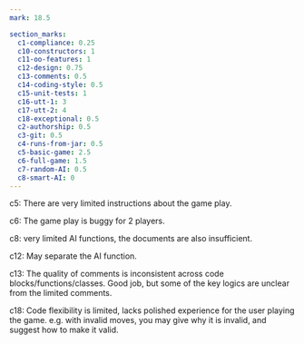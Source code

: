 ```yaml
---
mark: 18.5

section_marks:
  c1-compliance: 0.25
  c10-constructors: 1
  c11-oo-features: 1
  c12-design: 0.75
  c13-comments: 0.5
  c14-coding-style: 0.5
  c15-unit-tests: 1
  c16-utt-1: 3
  c17-utt-2: 4
  c18-exceptional: 0.5
  c2-authorship: 0.5
  c3-git: 0.5
  c4-runs-from-jar: 0.5
  c5-basic-game: 2.5
  c6-full-game: 1.5
  c7-random-AI: 0.5
  c8-smart-AI: 0
---
```


c5: There are very limited instructions about the game play.

c6: The game play is buggy for 2 players.

c8: very limited AI functions, the documents are also insufficient.

c12: May separate the AI function.

c13: The quality of comments is inconsistent across code blocks/functions/classes. Good job, but some of the key logics are unclear from the limited comments.

c18: Code flexibility is limited, lacks polished experience for the user playing the game. e.g. with invalid moves, you may give why it is invalid, and suggest how to make it valid.

